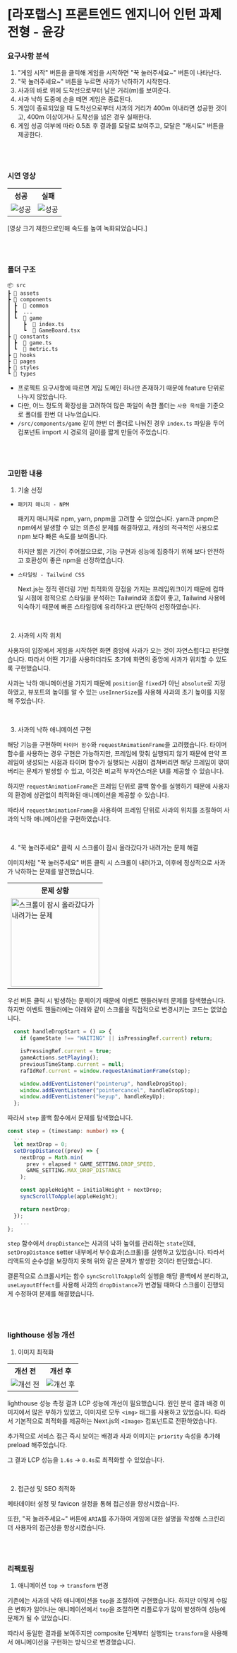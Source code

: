 # [라포랩스] 프론트엔드 엔지니어 인턴 과제 전형 - 윤강

### 요구사항 분석

1. "게임 시작" 버튼을 클릭해 게임을 시작하면 "꾹 눌러주세요~" 버튼이 나타난다.
2. "꾹 눌러주세요~" 버튼을 누르면 사과가 낙하하기 시작한다.
3. 사과의 바로 위에 도착선으로부터 남은 거리(m)를 보여준다.
4. 사과 낙하 도중에 손을 떼면 게임은 종료된다.
5. 게임이 종료되었을 때 도착선으로부터 사과의 거리가 400m 이내라면 성공한 것이고, 400m 이상이거나 도착선을 넘은 경우 실패한다.
6. 게임 성공 여부에 따라 0.5초 후 결과를 모달로 보여주고, 모달은 "재시도" 버튼을 제공한다.

<br /><br />

### 시연 영상

<table align="center">
  <tr>
    <th>성공</th>
    <th>실패</th>
  </tr>
  <tr>
    <td>
      <img src="https://github.com/user-attachments/assets/20e586e5-1812-476d-8ab8-b78154ebd6d9" alt="성공" />
    </td>
    <td>
      <img src="https://github.com/user-attachments/assets/8cc9972a-d11f-4222-9a3a-02fa7773fc60" alt="성공" />
    </td>
  </tr>
</table>

[영상 크기 제한으로인해 속도를 높여 녹화되었습니다.]

<br /><br />

### 폴더 구조

```
📦 src
┣ 📂 assets
┣ 📂 components
┃ ┣  📂 common
┃ ┣  ...
┃ ┗  📂 game
┃    ┣  📜 index.ts
┃    ┗  📜 GameBoard.tsx
┣ 📂 constants
┃ ┣  📜 game.ts
┃ ┗  📜 metric.ts
┣ 📂 hooks
┣ 📂 pages
┣ 📂 styles
┗ 📂 types
```
* 프로젝트 요구사항에 따르면 게임 도메인 하나만 존재하기 때문에 feature 단위로 나누지 않았습니다.
* 다만, 어느 정도의 확장성을 고려하여 많은 파일이 속한 폴더는 `사용 목적`을 기준으로 폴더를 한번 더 나누었습니다.
* `/src/components/game` 같이 한번 더 폴더로 나눠진 경우 `index.ts` 파일을 두어 컴포넌트 import 시 경로의 길이를 짧게 만들어 주었습니다.

<br /><br />

### 고민한 내용

1. 기술 선정

* `패키지 매니저 - NPM`

  패키지 매니저로 npm, yarn, pnpm을 고려할 수 있었습니다. yarn과 pnpm은 npm에서 발생할 수 있는 의존성 문제를 해결하였고, 캐싱의 적극적인 사용으로 npm 보다 빠른 속도를 보여줍니다.

  하지만 짧은 기간이 주어졌으므로, 기능 구현과 성능에 집중하기 위해 보다 안전하고 호환성이 좋은 npm을 선정하였습니다.

* `스타일링 - Tailwind CSS`

  Next.js는 정적 렌더링 기반 최적화의 장점을 가지는 프레임워크이기 때문에 컴파일 시점에 정적으로 스타일을 분석하는 Tailwind와 조합이 좋고, Tailwind 사용에 익숙하기 때문에 빠른 스타일링에 유리하다고 판단하여 선정하였습니다.

<br />

2. 사과의 시작 위치
   
사용자의 입장에서 게임을 시작하면 화면 중앙에 사과가 오는 것이 자연스럽다고 판단했습니다. 따라서 어떤 기기를 사용하더라도 초기에 화면의 중앙에 사과가 위치할 수 있도록 구현했습니다.

사과는 낙하 애니메이션을 가지기 때문에 `position`을 `fixed`가 아닌 `absolute`로 지정하였고, 뷰포트의 높이를 알 수 있는 `useInnerSize`를 사용해 사과의 초기 높이를 지정해 주었습니다.

<br />

3. 사과의 낙하 애니메이션 구현
   
해당 기능을 구현하며 `타이머 함수`와 `requestAnimationFrame`을 고려했습니다.
   타이머 함수를 사용하는 경우 구현은 가능하지만, 프레임에 맞춰 실행되지 않기 때문에 만약 프레임이 생성되는 시점과 타이머 함수가 실행되는 시점이 겹쳐버리면 해당 프레임이 깎여버리는 문제가 발생할 수 있고, 이것은 비교적 부자연스러운 UI를 제공할 수 있습니다.
   
하지만 `requestAnimationFrame`은 프레임 단위로 콜백 함수를 실행하기 때문에 사용자의 환경에 상관없이 최적화된 애니메이션을 제공할 수 있습니다.

따라서 `requestAnimationFrame`을 사용하여 프레임 단위로 사과의 위치를 조절하여 사과의 낙하 애니메이션을 구현하였습니다.

<br />

4. "꾹 눌러주세요" 클릭 시 스크롤이 잠시 올라갔다가 내려가는 문제 해결

이미지처럼 "꾹 눌러주세요" 버튼 클릭 시 스크롤이 내려가고, 이후에 정상적으로 사과가 낙하하는 문제를 발견했습니다.
   
<table align="center">
  <tr>
    <th>문제 상황</th>
  </tr>
  <tr>
    <td>
      <img width="200" src="https://github.com/user-attachments/assets/875fb2d5-9c5e-4ada-9278-07be4bfd0087" alt="스크롤이 잠시 올라갔다가 내려가는 문제" />
    </td>
  </tr>
</table>

우선 버튼 클릭 시 발생하는 문제이기 때문에 이벤트 핸들러부터 문제를 탐색했습니다. 하지만 이벤트 핸들러에는 아래와 같이 스크롤을 직접적으로 변경시키는 코드는 없었습니다.
  
```typescript
  const handleDropStart = () => {
    if (gameState !== "WAITING" || isPressingRef.current) return;

    isPressingRef.current = true;
    gameActions.setPlaying();
    previousTimeStamp.current = null;
    rafIdRef.current = window.requestAnimationFrame(step);

    window.addEventListener("pointerup", handleDropStop);
    window.addEventListener("pointercancel", handleDropStop);
    window.addEventListener("keyup", handleKeyUp);
  };
```

따라서 `step` 콜백 함수에서 문제를 탐색했습니다.

```typescript
const step = (timestamp: number) => {
  ...
  let nextDrop = 0;
  setDropDistance((prev) => {
    nextDrop = Math.min(
      prev + elapsed * GAME_SETTING.DROP_SPEED,
      GAME_SETTING.MAX_DROP_DISTANCE
    );

    const appleHeight = initialHeight + nextDrop;
    syncScrollToApple(appleHeight);

    return nextDrop;
  });
	...
};
```

`step` 함수에서 `dropDistance`는 사과의 낙하 높이를 관리하는 `state`인데, `setDropDistance` setter 내부에서 부수효과(스크롤)를 실행하고 있었습니다. 따라서 리액트의 순수성을 보장하지 못해 위와 같은 문제가 발생한 것이라 판단했습니다.

결론적으로 스크롤시키는 함수 `syncScrollToApple`의 실행을 해당 콜백에서 분리하고, `useLayoutEffect`를 사용해 사과의 `dropDistance`가 변경될 때마다 스크롤이 진행되게 수정하여 문제를 해결했습니다.

<br /><br />

### lighthouse 성능 개선

1. 이미지 최적화

<table align="center">
  <tr>
    <th>개선 전</th>
    <th>개선 후</th>
  </tr>
  <tr>
    <td>
      <img src="https://github.com/user-attachments/assets/b780b7e3-3e45-4678-b6de-029dd2548118" alt="개선 전" />
    </td>
    <td>
      <img src="https://github.com/user-attachments/assets/bb986f3e-39db-426d-b839-6e4943b984fb" alt="개선 후" />
    </td>
  </tr>
</table>

lighthouse 성능 측정 결과 LCP 성능에 개선이 필요했습니다. 원인 분석 결과 배경 이미지에서 많은 부하가 있었고, 이미지로 모두 `<img>` 태그를 사용하고 있었습니다. 따라서 기본적으로 최적화를 제공하는 Next.js의 `<Image>` 컴포넌트로 전환하였습니다.

추가적으로 서비스 접근 즉시 보이는 배경과 사과 이미지는 `priority` 속성을 추가해 preload 해주었습니다.

그 결과 LCP 성능을 `1.6s` -> `0.4s`로 최적화할 수 있었습니다.

<br />

2. 접근성 및 SEO 최적화

메타데이터 설정 및 favicon 설정을 통해 접근성을 향상시켰습니다.

또한, "꾹 눌러주세요~" 버튼에 `ARIA`를 추가하여 게임에 대한 설명을 작성해 스크린리더 사용자의 접근성을 향상시켰습니다.

<br /><br />

### 리팩토링

1. 애니메이션 `top` -> `transform` 변경

기존에는 사과의 낙하 애니메이션을 `top`을 조절하여 구현했습니다. 하지만 이렇게 수많은 변화가 일어나는 애니메이션에서 `top`을 조절하면 리플로우가 많이 발생하여 성능에 문제가 될 수 있었습니다.

따라서 동일한 결과를 보여주지만 composite 단계부터 실행되는 `transform`을 사용해서 애니메이션을 구현하는 방식으로 변경했습니다.
